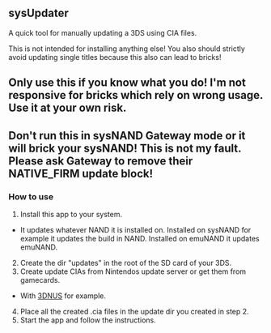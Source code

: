 ## sysUpdater

A quick tool for manually updating a 3DS using CIA files.

This is not intended for installing anything else! You also should strictly avoid updating single titles because this also can lead to bricks!


## Only use this if you know what you do! I'm not responsive for bricks which rely on wrong usage. Use it at your own risk.
## Don't run this in sysNAND Gateway mode or it will brick your sysNAND! This is not my fault. Please ask Gateway to remove their NATIVE_FIRM update block!


### How to use

1. Install this app to your system.
  * It updates whatever NAND it is installed on. Installed on sysNAND for example it updates the build in NAND. Installed on emuNAND it updates emuNAND.
2. Create the dir "updates" in the root of the SD card of your 3DS.
3. Create update CIAs from Nintendos update server or get them from gamecards.
  * With [3DNUS](http://gbatemp.net/threads/3dnus.376488) for example.
4. Place all the created .cia files in the update dir you created in step 2.
5. Start the app and follow the instructions.
